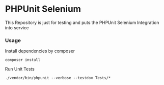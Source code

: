 # PHPUnit Selenium

This Repository is just for testing and puts the PHPUnit Selenium Integration into service

### Usage

Install dependencies by composer

```
composer install
```

Run Unit Tests

```
./vendor/bin/phpunit --verbose --testdox Tests/*
```